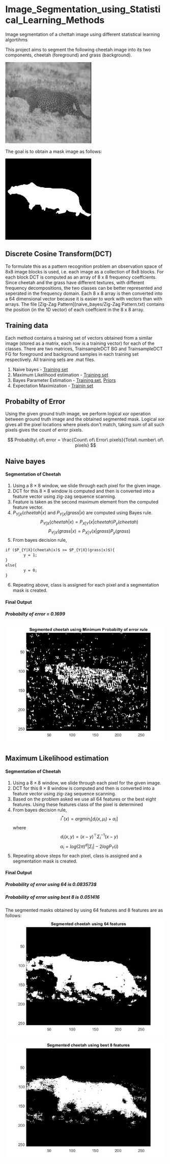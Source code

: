 # Image_Segmentation_using_Statistical_Learning_Methods
Image segmentation of a chettah image using different statistical learning algortihms

This project aims to segment the following cheetah image into its two components, cheetah (foreground) and grass (background).

![cheetah](naive_bayes/cheetah.bmp)

The goal is to obtain a mask image as follows:

![cheetah](naive_bayes/cheetah_mask.bmp)

## Discrete Cosine Transform(DCT)
To formulate this as a pattern recognition problem an observation space of 8x8 image blocks is used, i.e. each image as a collection of 8x8 blocks.
For each block DCT is computed as an array of 8 x 8 frequency coeffcients. Since cheetah and the grass have different
textures, with different frequency decompositions, the two classes can be better represented and seperated in the
frequency domain. Each 8 x 8 array is then converted into a 64 dimensional vector because it is easier
to work with vectors than with arrays. The file [Zig-Zag Pattern](naive_bayes/Zig-Zag Pattern.txt) contains the position (in the 1D vector) of each coeffcient in the 8 x 8 array.

## Training data
Each method contains a training set of vectors obtained from a similar image (stored as a matrix, each row is a training vector) for each
of the classes. There are two matrices, TrainsampleDCT BG and TrainsampleDCT FG for foreground
and background samples in each training set respectively. All training sets are .mat files.
1. Naive bayes - [Training set](naive_bayes/TrainingSamplesDCT_8.mat)
2. Maximum Likelihood estimation - [Training set](maximum_likelihood_estimation/TrainingSamplesDCT_8_new.mat)
3. Bayes Parameter Estimation - [Training set](bayesian_parameter_estimation/TrainingSamplesDCT_subsets_8.mat), [Priors](bayesian_parameter_estimation/Prior_1.mat)
4. Expectation Maximization - [Trainin set](expectation_maximization/TrainingSamplesDCT_8_new.mat)

## Probabilty of Error
Using the given ground truth image, we perform logical xor operation between ground truth image and the obtained segmented mask. Logical xor gives all the pixel locations where pixels don't match, taking sum of all such pixels gives the count of error pixels.

$$
Probabilty\ of\ error = \frac{Count\ of\ Error\ pixels}{Total\ number\ of\ pixels} 
$$

## Naive bayes
#### Segmentation of Cheetah
1. Using a $8\times8$ window, we slide through each pixel for the given image.
2. DCT for this $8\times8$ window is computed and then is converted into a feature vector using zig-zag sequence scanning.
3. Feature is taken as the second maximum element from the computed feature vector.
4. $P_{Y|X}(cheetah|x)$ and $P_{Y|X}(grass|x)$ are computed using Bayes rule.
	        $$P_{Y|X}(cheetah|x) = P_{X|Y}(x|cheetah)P_{y}(cheetah)$$
	        $$P_{Y|X}(grass|x) = P_{X|Y}(x|grass)P_{y}(grass)$$
5. From bayes decision rule,
```
if ($P_{Y|X}(cheetah|x)$ >= $P_{Y|X}(grass|x)$){
        y = 1;
}
else{
        y = 0;
}
```
6. Repeating above, class is assigned for each pixel and a segmentation mask is created.

#### Final Output
##### Probabilty of error =  0.1699

![output](naive_bayes/results/out.png)

## Maximum Likelihood estimation
#### Segmentation of Cheetah
1. Using a $8\times8$ window, we slide through each pixel for the given image.
2. DCT for this $8\times8$ window is computed and then is converted into a feature vector using zig-zag sequence scanning.
3. Based on the problem asked we use all 64 features or the best eight features. Using these features class of the pixel is determined
4. From bayes decision rule,
        $$i^*(x) = argmin_i[d_i(x,\mu_i) + \alpha_i] $$ where
        $$d_i(x,y) = (x-y)^\top\Sigma_i^{-1}(x-y)$$
        $$\alpha_i = log(2\pi)^d|\Sigma_i| - 2logP_Y(i)$$
5. Repeating above steps for each pixel, class is assigned and a segmentation mask is created.

#### Final Output
##### Probability of error using 64 is 0.083573$
##### Probability of error using best 8 is 0.051416
The segmented masks obtained by using 64 features and 8 features are as follows:
![s1](maximum_likelihood_estimation/results/s1.png)
![s2](maximum_likelihood_estimation/results/s2.png)